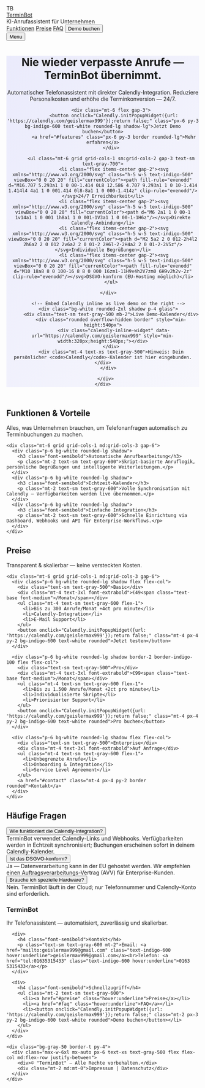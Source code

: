 <!--
  terminbot-landing.html
  Fertige Single-File Landingpage für deinen TerminBot.
  Anleitung:
  1) Dein echter Calendly-Link ist bereits eingebaut: https://calendly.com/geislermax999
  2) Push die Datei zu GitHub (z.B. repository root). Auf GitHub Pages als Branch gh-pages oder main deployen.
  3) Optional: Passe Farben/Logo/Copy an.

  Technologien:
  - Tailwind CSS via CDN (schnelles Prototyping)
  - Calendly Inline-Widget + Popup
  - Responsives Layout, FAQ-Accordion
-->

<!doctype html>
<html lang="de">
<head>
  <meta charset="utf-8" />
  <meta name="viewport" content="width=device-width,initial-scale=1" />
  <title>TerminBot — KI-Telefonassistent für Unternehmen</title>
  <meta name="description" content="TerminBot — Ihr virtueller Telefonassistent, 24/7. Automatische Terminvergabe per Anruf, Calendly-Integration, DSGVO-freundlich." />

  <!-- Tailwind CDN (Play) -->
  <script src="https://cdn.tailwindcss.com"></script>

  <!-- Calendly widget -->
  <link href="https://assets.calendly.com/assets/external/widget.css" rel="stylesheet">
  <script src="https://assets.calendly.com/assets/external/widget.js" type="text/javascript"></script>

  <style>
    /* Kleine, gezielte Ergänzungen zu Tailwind */
    .hero-bg{
      background-image: linear-gradient(120deg, rgba(99,102,241,0.12), rgba(99,102,241,0.04));
    }
    .glass{
      background: rgba(255,255,255,0.6);
      backdrop-filter: blur(6px);
    }
  </style>
</head>
<body class="antialiased text-gray-800 bg-gray-50">

  <!-- NAV -->
  <nav class="max-w-6xl mx-auto px-6 py-5 flex items-center justify-between">
    <div class="flex items-center gap-3">
      <div class="w-10 h-10 rounded-lg bg-indigo-600 flex items-center justify-center text-white font-bold">TB</div>
      <div>
        <a href="#" class="font-semibold text-xl">TerminBot</a>
        <div class="text-xs text-gray-500">KI-Anrufassistent für Unternehmen</div>
      </div>
    </div>
    <div class="hidden md:flex items-center gap-4">
      <a href="#features" class="hover:underline">Funktionen</a>
      <a href="#preise" class="hover:underline">Preise</a>
      <a href="#faq" class="hover:underline">FAQ</a>
      <button onclick="Calendly.initPopupWidget({url: 'https://calendly.com/geislermax999'});return false;" class="ml-2 px-4 py-2 bg-indigo-600 text-white rounded-lg shadow">Demo buchen</button>
    </div>
    <div class="md:hidden">
      <button id="mobile-menu-btn" class="px-3 py-2 border rounded">Menu</button>
    </div>
  </nav>

  <!-- HERO -->
  <header class="hero-bg">
    <div class="max-w-6xl mx-auto px-6 py-14">
      <div class="grid grid-cols-1 md:grid-cols-2 gap-10 items-center">
        <div>
          <h1 class="text-4xl md:text-5xl font-extrabold leading-tight">Nie wieder verpasste Anrufe — <span class="text-indigo-600">TerminBot</span> übernimmt.</h1>
          <p class="mt-4 text-lg text-gray-600">Automatischer Telefonassistent mit direkter Calendly-Integration. Reduziere Personalkosten und erhöhe die Terminkonversion — 24/7.</p>

          <div class="mt-6 flex gap-3">
            <button onclick="Calendly.initPopupWidget({url: 'https://calendly.com/geislermax999'});return false;" class="px-6 py-3 bg-indigo-600 text-white rounded-lg shadow-lg">Jetzt Demo buchen</button>
            <a href="#features" class="px-6 py-3 border rounded-lg">Mehr erfahren</a>
          </div>

          <ul class="mt-6 grid grid-cols-1 sm:grid-cols-2 gap-3 text-sm text-gray-700">
            <li class="flex items-center gap-2"><svg xmlns="http://www.w3.org/2000/svg" class="h-5 w-5 text-indigo-500" viewBox="0 0 20 20" fill="currentColor"><path fill-rule="evenodd" d="M16.707 5.293a1 1 0 00-1.414 0L8 12.586 4.707 9.293a1 1 0 10-1.414 1.414l4 4a1 1 0 001.414 0l8-8a1 1 0 000-1.414z" clip-rule="evenodd"/></svg>24/7 Erreichbarkeit</li>
            <li class="flex items-center gap-2"><svg xmlns="http://www.w3.org/2000/svg" class="h-5 w-5 text-indigo-500" viewBox="0 0 20 20" fill="currentColor"><path d="M6 2a1 1 0 00-1 1v14a1 1 0 001 1h8a1 1 0 001-1V3a1 1 0 00-1-1H6z"/></svg>Direkte Calendly-Anbindung</li>
            <li class="flex items-center gap-2"><svg xmlns="http://www.w3.org/2000/svg" class="h-5 w-5 text-indigo-500" viewBox="0 0 20 20" fill="currentColor"><path d="M2 5a2 2 0 012-2h4l2 2h6a2 2 0 012 2v6a2 2 0 01-2 2H6l-2-2H4a2 2 0 01-2-2V5z"/></svg>Individuelle Begrüßungen</li>
            <li class="flex items-center gap-2"><svg xmlns="http://www.w3.org/2000/svg" class="h-5 w-5 text-indigo-500" viewBox="0 0 20 20" fill="currentColor"><path fill-rule="evenodd" d="M10 18a8 8 0 100-16 8 8 0 000 16zm1-11H9v4h2V7zm0 6H9v2h2v-2z" clip-rule="evenodd"/></svg>DSGVO-konform (EU-Hosting möglich)</li>
          </ul>

        </div>

        <!-- Embed Calendly inline as live demo on the right -->
        <div class="bg-white rounded-2xl shadow p-4 glass">
          <div class="text-sm text-gray-500 mb-2">Live Demo-Kalender</div>
          <div class="rounded overflow-hidden border" style="min-height:540px">
            <div class="calendly-inline-widget" data-url="https://calendly.com/geislermax999" style="min-width:320px;height:540px;"></div>
          </div>
          <div class="mt-4 text-xs text-gray-500">Hinweis: Dein persönlicher <code>Calendly</code>-Kalender ist hier eingebunden.</div>
        </div>

      </div>
    </div>
  </header>

  <!-- FEATURES -->
  <section id="features" class="max-w-6xl mx-auto px-6 py-12">
    <h2 class="text-2xl font-bold">Funktionen & Vorteile</h2>
    <p class="mt-2 text-gray-600">Alles, was Unternehmen brauchen, um Telefonanfragen automatisch zu Terminbuchungen zu machen.</p>

    <div class="mt-6 grid grid-cols-1 md:grid-cols-3 gap-6">
      <div class="p-6 bg-white rounded-lg shadow">
        <h3 class="font-semibold">Automatische Anrufbearbeitung</h3>
        <p class="mt-2 text-sm text-gray-600">Skript-basierte Anruflogik, persönliche Begrüßungen und intelligente Weiterleitungen.</p>
      </div>
      <div class="p-6 bg-white rounded-lg shadow">
        <h3 class="font-semibold">Echtzeit-Kalender</h3>
        <p class="mt-2 text-sm text-gray-600">Volle Synchronisation mit Calendly — Verfügbarkeiten werden live übernommen.</p>
      </div>
      <div class="p-6 bg-white rounded-lg shadow">
        <h3 class="font-semibold">Einfache Integration</h3>
        <p class="mt-2 text-sm text-gray-600">Schnelle Einrichtung via Dashboard, Webhooks und API für Enterprise-Workflows.</p>
      </div>
    </div>
  </section>

  <!-- PRICING -->
  <section id="preise" class="max-w-6xl mx-auto px-6 py-10">
    <h2 class="text-2xl font-bold">Preise</h2>
    <p class="mt-2 text-gray-600">Transparent & skalierbar — keine versteckten Kosten.</p>

    <div class="mt-6 grid grid-cols-1 md:grid-cols-3 gap-6">
      <div class="p-6 bg-white rounded-lg shadow flex flex-col">
        <div class="text-sm text-gray-500">Basic</div>
        <div class="mt-4 text-3xl font-extrabold">€49<span class="text-base font-medium">/Monat</span></div>
        <ul class="mt-4 text-sm text-gray-600 flex-1">
          <li>Bis zu 300 Anrufe/Monat +4ct pro minute</li>
          <li>Calendly-Integration</li>
          <li>E-Mail Support</li>
        </ul>
        <button onclick="Calendly.initPopupWidget({url: 'https://calendly.com/geislermax999'});return false;" class="mt-4 px-4 py-2 bg-indigo-600 text-white rounded">Jetzt testen</button>
      </div>

      <div class="p-6 bg-white rounded-lg shadow border-2 border-indigo-100 flex flex-col">
        <div class="text-sm text-gray-500">Pro</div>
        <div class="mt-4 text-3xl font-extrabold">€99<span class="text-base font-medium">/Monat</span></div>
        <ul class="mt-4 text-sm text-gray-600 flex-1">
          <li>Bis zu 1.500 Anrufe/Monat +2ct pro minute</li>
          <li>Individualisierte Skripte</li>
          <li>Priorisierter Support</li>
        </ul>
        <button onclick="Calendly.initPopupWidget({url: 'https://calendly.com/geislermax999'});return false;" class="mt-4 px-4 py-2 bg-indigo-600 text-white rounded">Pro buchen</button>
      </div>

      <div class="p-6 bg-white rounded-lg shadow flex flex-col">
        <div class="text-sm text-gray-500">Enterprise</div>
        <div class="mt-4 text-3xl font-extrabold">Auf Anfrage</div>
        <ul class="mt-4 text-sm text-gray-600 flex-1">
          <li>Unbegrenzte Anrufe</li>
          <li>Onboarding & Integration</li>
          <li>Service Level Agreement</li>
        </ul>
        <a href="#contact" class="mt-4 px-4 py-2 border rounded">Kontakt</a>
      </div>
    </div>
  </section>

  <!-- FAQ -->
  <section id="faq" class="max-w-6xl mx-auto px-6 py-10">
    <h2 class="text-2xl font-bold">Häufige Fragen</h2>
    <div class="mt-6 space-y-3">
      <div class="bg-white p-4 rounded shadow">
        <button class="w-full text-left faq-toggle font-medium">Wie funktioniert die Calendly-Integration?</button>
        <div class="faq-content mt-2 text-sm text-gray-600 hidden">TerminBot verwendet Calendly-Links und Webhooks. Verfügbarkeiten werden in Echtzeit synchronisiert; Buchungen erscheinen sofort in deinem Calendly-Kalender.</div>
      </div>
      <div class="bg-white p-4 rounded shadow">
        <button class="w-full text-left faq-toggle font-medium">Ist das DSGVO-konform?</button>
        <div class="faq-content mt-2 text-sm text-gray-600 hidden">Ja — Datenverarbeitung kann in der EU gehostet werden. Wir empfehlen einen Auftragsverarbeitungs-Vertrag (AVV) für Enterprise-Kunden.</div>
      </div>
      <div class="bg-white p-4 rounded shadow">
        <button class="w-full text-left faq-toggle font-medium">Brauche ich spezielle Hardware?</button>
        <div class="faq-content mt-2 text-sm text-gray-600 hidden">Nein. TerminBot läuft in der Cloud; nur Telefonnummer und Calendly-Konto sind erforderlich.</div>
      </div>
    </div>
  </section>

  <!-- CONTACT / FOOTER -->
  <footer id="contact" class="border-t mt-10 bg-white">
    <div class="max-w-6xl mx-auto px-6 py-10 grid grid-cols-1 md:grid-cols-3 gap-6">
      <div>
        <h3 class="font-bold text-lg">TerminBot</h3>
        <p class="text-sm text-gray-600 mt-2">Ihr Telefonassistent — automatisiert, zuverlässig und skalierbar.</p>
      </div>

      <div>
        <h4 class="font-semibold">Kontakt</h4>
        <p class="text-sm text-gray-600 mt-2">Email: <a href="mailto:geislermax999@gmail.com" class="text-indigo-600 hover:underline">geislermax999@gmail.com</a><br>Telefon: <a href="tel:01635315433" class="text-indigo-600 hover:underline">0163 5315433</a></p>
      </div>

      <div>
        <h4 class="font-semibold">Schnellzugriff</h4>
        <ul class="mt-2 text-sm text-gray-600">
          <li><a href="#preise" class="hover:underline">Preise</a></li>
          <li><a href="#faq" class="hover:underline">FAQ</a></li>
          <li><button onclick="Calendly.initPopupWidget({url: 'https://calendly.com/geislermax999'});return false;" class="mt-2 px-3 py-2 bg-indigo-600 text-white rounded">Demo buchen</button></li>
        </ul>
      </div>
    </div>

    <div class="bg-gray-50 border-t py-4">
      <div class="max-w-6xl mx-auto px-6 text-xs text-gray-500 flex flex-col md:flex-row justify-between">
        <div>© "TerminBot" — Alle Rechte vorbehalten.</div>
        <div class="mt-2 md:mt-0">Impressum | Datenschutz</div>
      </div>
    </div>
  </footer>

  <!-- Small mobile menu script -->
  <script>
    document.getElementById('mobile-menu-btn').addEventListener('click', function(){
      const nav = document.querySelector('nav div.hidden.md\\:flex');
      if(!nav) return;
      nav.classList.toggle('hidden');
    });

    // FAQ accordion
    document.querySelectorAll('.faq-toggle').forEach(btn => {
      btn.addEventListener('click', () => {
        const content = btn.nextElementSibling;
        content.classList.toggle('hidden');
      });
    });

    // Small safeguard: if Calendly isn't loaded, show friendly warning in console
    if(!window.Calendly){
      console.warn('Calendly widget lädt nicht. Stelle sicher, dass die Internetverbindung aktiv ist und die Calendly-Skripte erreichbar sind.');
    }
  </script>

</body>
</html>
